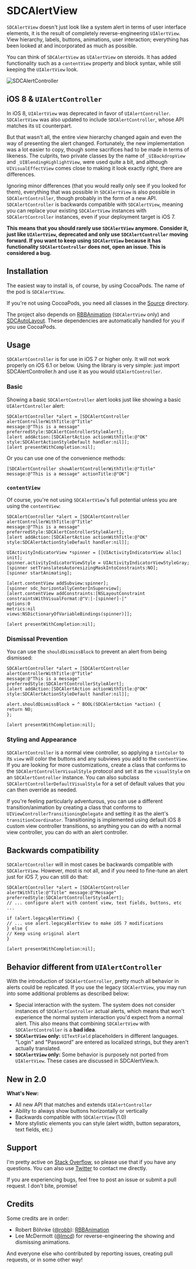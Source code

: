 # SDCAlertView

`SDCAlertView` doesn't just look like a system alert in terms of user interface elements, it is the result of completely reverse-engineering `UIAlertView`. View hierarchy, labels, buttons, animations, user interaction; everything has been looked at and incorporated as much as possible.

You can think of `SDCAlertView` as `UIAlertView` on steroids. It has added functionality such as a `contentView` property and block syntax, while still keeping the `UIAlertView` look.

![SDCAlertController](http://sberrevoets.github.io/SDCAlertView/SDCAlertController.png)

## iOS 8 & `UIAlertController`
In iOS 8, `UIAlertView` was deprecated in favor of `UIAlertController`. `SDCAlertView` was also updated to include `SDCAlertController`, whose API matches its `UI` counterpart.

But that wasn't all, the entire view hierarchy changed again and even the way of presenting the alert changed. Fortunately, the new implementation was a lot easier to copy, though some sacrifices had to be made in terms of likeness. The culprits, two private classes by the name of `_UIBackdropView` and `_UIBlendingHighlightView`, were used quite a bit, and although `UIVisualEffectView` comes close to making it look exactly right, there are differences.

Ignoring minor differences (that you would really only see if you looked for them), everything that was possible in `SDCAlertView` is also possible in `SDCAlertController`, though probably in the form of a new API. `SDCAlertController` is backwards compatible with `SDCAlertView`, meaning you can replace your existing `SDCAlertView` instances with `SDCAlertController` instances, even if your deployment target is iOS 7.

**This means that you should rarely use `SDCAlertView` anymore. Consider it, just like `UIAlertView`, deprecated and only use `SDCAlertController` moving forward. If you want to keep using `SDCAlertView` because it has functionality `SDCAlertController` does not, open an issue. This is considered a bug.**

## Installation
The easiest way to install is, of course, by using CocoaPods. The name of the pod is `SDCAlertView`.

If you're not using CocoaPods, you need all classes in the [Source](https://github.com/sberrevoets/SDCAlertView/tree/master/SDCAlertView/Source) directory.

The project also depends on [RBBAnimation](https://github.com/robb/RBBAnimation) (`SDCAlertView` only) and [SDCAutoLayout](https://github.com/sberrevoets/SDCAutoLayout). These dependencies are automatically handled for you if you use CocoaPods.

## Usage
`SDCAlertController` is for use in iOS 7 or higher only. It will not work properly on iOS 6.1 or below. Using the library is very simple: just import SDCAlertController.h and use it as you would `UIAlertController`.

### Basic

Showing a basic `SDCAlertController` alert looks just like showing a basic `UIAlertController` alert:
```objc
SDCAlertController *alert = [SDCAlertController alertControllerWithTitle:@"Title"
message:@"This is a message"
preferredStyle:SDCAlertControllerStyleAlert];
[alert addAction:[SDCAlertAction actionWithTitle:@"OK" style:SDCAlertActionStyleDefault handler:nil]];
[alert presentWithCompletion:nil];
```

Or you can use one of the convenience methods:
```objc
[SDCAlertController showAlertControllerWithTitle:@"Title" message:@"This is a message" actionTitle:@"OK"]
```

### `contentView`

Of course, you're not using `SDCAlertView`'s full potential unless you are using the `contentView`:
```objc
SDCAlertController *alert = [SDCAlertController alertControllerWithTitle:@"Title"
message:@"This is a message"
preferredStyle:SDCAlertControllerStyleAlert];
[alert addAction:[SDCAlertAction actionWithTitle:@"OK" style:SDCAlertActionStyleDefault handler:nil]];

UIActivityIndicatorView *spinner = [[UIActivityIndicatorView alloc] init];
spinner.activityIndicatorViewStyle = UIActivityIndicatorViewStyleGray;
[spinner setTranslatesAutoresizingMaskIntoConstraints:NO];
[spinner startAnimating];

[alert.contentView addSubview:spinner];
[spinner sdc_horizontallyCenterInSuperview];
[alert.contentView addConstraints:[NSLayoutConstraint constraintsWithVisualFormat:@"V:|-[spinner]-|"
options:0
metrics:nil
views:NSDictionaryOfVariableBindings(spinner)]];

[alert presentWithCompletion:nil];
```

### Dismissal Prevention

You can use the `shouldDismissBlock` to prevent an alert from being dismissed:

```objc
SDCAlertController *alert = [SDCAlertController alertControllerWithTitle:@"Title"
message:@"This is a message"
preferredStyle:SDCAlertControllerStyleAlert];
[alert addAction:[SDCAlertAction actionWithTitle:@"OK" style:SDCAlertActionStyleDefault handler:nil]];

alert.shouldDismissBlock = ^ BOOL(SDCAlertAction *action) {
return NO;
};

[alert presentWithCompletion:nil];
```

### Styling and Appearance

`SDCAlertController` is a normal view controller, so applying a `tintColor` to its `view` will color the buttons and any subviews you add to the `contentView`. If you are looking for more customizations, create a class that conforms to the `SDCAlertControllerVisualStyle` protocol and set it as the `visualStyle` on an `SDCAlertController` instance. You can also subclass `SDCAlertControllerDefaultVisualStyle` for a set of default values that you can then override as needed.

If you're feeling particularly adventurous, you can use a different transition/animation by creating a class that conforms to `UIViewControllerTransitioningDelegate` and setting it as the alert's `transitionCoordinator`. Transitioning is implemented using default iOS 8 custom view controller transitions, so anything you can do with a normal view controller, you can do with an alert controller.

## Backwards compatibility

`SDCAlertController` will in most cases be backwards compatible with `SDCAlertView`. However, most is not all, and if you need to fine-tune an alert just for iOS 7, you can still do that:

```objc
SDCAlertController *alert = [SDCAlertController alertWithTitle:@"Title" message:@"Message" preferredStyle:SDCAlertControllerStyleAlert];
// ... configure alert with content view, text fields, buttons, etc ...

if (alert.legacyAlertView) {
// ... use alert.legacyAlertView to make iOS 7 modifications
} else {
// Keep using original alert
}

[alert presentWithCompletion:nil];
```

## Behavior different from `UIAlertController`

With the introduction of `SDCAlertController`, pretty much all behavior in alerts could be replicated. If you use the legacy `SDCAlertView`, you may run into some additional problems as described below:

- Special interaction with the system. The system does not consider instances of `SDCAlertController` actual alerts, which means that won't experience the normal system interaction you'd expect from a normal alert. This also means that combining `SDCAlertView` with `SDCAlertController` is a **bad idea**.
- **`SDCAlertView` only:** `UITextField` placeholders in different languages. "Login" and "Password" are entered as localized strings, but they aren't actually translated.
- **`SDCAlertView` only:** Some behavior is purposely not ported from `UIAlertView`. These cases are discussed in SDCAlertView.h.

## New in 2.0

**What's New:**
- All new API that matches and extends `UIAlertController`
- Ability to always show buttons horizontally or vertically
- Backwards compatible with `SDCAlertView` (1.0)
- More stylistic elements you can style (alert width, button separators, text fields, etc.)

## Support
I'm pretty active on [Stack Overflow](http://stackoverflow.com/users/751268/scott-berrevoets), so please use that if you have any questions. You can also use [Twitter](http://twitter.com/ScottBerrevoets) to contact me directly.

If you are experiencing bugs, feel free to post an issue or submit a pull request. I don't bite, promise!

## Credits
Some credits are in order:

- Robert Böhnke ([@robb](https://github.com/robb)): [RBBAnimation](https://github.com/robb/RBBAnimation)
- Lee McDermott ([@lmcd](https://github.com/lmcd)) for reverse-engineering the showing and dismissing animations.

And everyone else who contributed by reporting issues, creating pull requests, or in some other way!